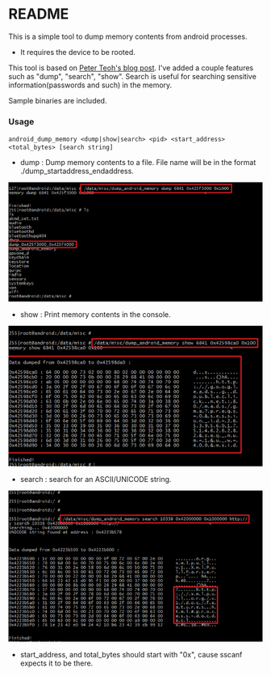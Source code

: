 # README #

This is a simple tool to dump memory contents from android processes.

- It requires the device to be rooted.

This tool is based on [Peter Teoh's blog post](https://tthtlc.wordpress.com/2011/12/10/how-to-dump-memory-of-any-running-processes-in-android-2/
). I've added a couple features such as "dump", "search", "show". Search is useful for searching sensitive information(passwords and such) in the memory.

Sample binaries are included.


### Usage ###

    android_dump_memory <dump|show|search> <pid> <start_address> <total_bytes> [search string]

* dump : Dump memory contents to a file. File name will be in the format ./dump_startaddress_endaddress.

![Alt text](/pics/dump.png?raw=true)

* show : Print memory contents in the console.

![Alt text](/pics/show.png?raw=true)

* search : search for an ASCII/UNICODE string.

![Alt text](/pics/search.png?raw=true)

* start_address, and total_bytes should start with "0x", cause sscanf expects it to be there.
